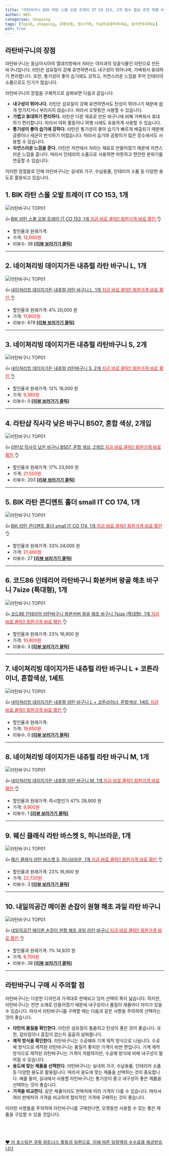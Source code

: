 ```yaml
---
title: "라탄바구니 BIK 라탄 스몰 오발 트레이 IT CO 153, 1개 필수 필요 추천 제품 비교 최저 가격 비교 장점 구매가이드"
author: NEO.
categories: shopping
tags: [Top10, shopping, 유행상품, 필수구매, 지금바로클릭하세요, 놓치면후회해요]
pin: true
---
```

## 라탄바구니의 장점

라탄바구니는 동남아시아의 열대지방에서 자라는 야자과의 덩굴식물인 라탄으로 만든 바구니입니다. 라탄은 섬유질이 강해 유연하면서도 내구성이 뛰어나며, 가벼워서 휴대하기 편리합니다. 또한, 통기성이 좋아 습기에도 강하고, 자연스러운 느낌을 주어 인테리어 소품으로도 인기가 많습니다.

라탄바구니의 장점을 구체적으로 살펴보면 다음과 같습니다.

* **내구성이 뛰어나다.** 라탄은 섬유질이 강해 유연하면서도 탄성이 뛰어나기 때문에 쉽게 망가지거나 부러지지 않습니다. 따라서 오랫동안 사용할 수 있습니다.
* **가볍고 휴대하기 편리하다.** 라탄은 다른 재료로 만든 바구니에 비해 가벼워서 휴대하기 편리합니다. 따라서 야외 활동이나 여행 시에도 유용하게 사용할 수 있습니다.
* **통기성이 좋아 습기에 강하다.** 라탄은 통기성이 좋아 습기가 빠르게 배출되기 때문에 곰팡이나 세균이 번식하기 어렵습니다. 따라서 습기와 곰팡이가 많은 장소에서도 사용할 수 있습니다.
* **자연스러운 느낌을 준다.** 라탄은 자연에서 자라는 재료로 만들어졌기 때문에 자연스러운 느낌을 줍니다. 따라서 인테리어 소품으로 사용하면 따뜻하고 편안한 분위기를 연출할 수 있습니다.

이러한 장점들로 인해 라탄바구니는 실내외 가구, 수납용품, 인테리어 소품 등 다양한 용도로 활용되고 있습니다.

   

## 1. BIK 라탄 스몰 오발 트레이 IT CO 153, 1개

![라탄바구니 TOP01](https://thumbnail10.coupangcdn.com/thumbnails/remote/490x490ex/image/retail/images/2019/06/28/19/1/67b67f13-8826-42bd-922b-5086dc2e84bd.jpg)


👍 [BIK 라탄 스몰 오발 트레이 IT CO 153, 1개 <font color=red> 지금 바로 클릭!! 회원가격 바로 확인 </font> ](https://link.coupang.com/re/AFFSDP?lptag=AF3617701&subid=GithubCoopas&pageKey=250182017&traceid=V0-153&itemId=790559487&vendorItemId=5005842693) 👌 


- 할인율과 원래가격: 
- 가격: <span style='color:red'>12,000원</span>
- 리뷰수: 38  [**[리뷰 보러가기 클릭]**](https://link.coupang.com/re/AFFSDP?lptag=AF3617701&subid=GithubCoopas&pageKey=250182017&traceid=V0-153&itemId=790559487&vendorItemId=5005842693)

---


   

## 2. 네이쳐리빙 데이지가든 내츄럴 라탄 바구니 L, 1개

![라탄바구니 TOP01](https://thumbnail6.coupangcdn.com/thumbnails/remote/490x490ex/image/rs_quotation_api/5974/d52a36c8da3ba33a76c633e770b76a958e53a557fb8319ec52f7f32c517b.jpg)


👍 [네이쳐리빙 데이지가든 내츄럴 라탄 바구니 L, 1개 <font color=red> 지금 바로 클릭!! 회원가격 바로 확인 </font> ](https://link.coupang.com/re/AFFSDP?lptag=AF3617701&subid=GithubCoopas&pageKey=4569671898&traceid=V0-153&itemId=5580349752&vendorItemId=72879661221) 👌 


- 할인율과 원래가격: 4%  20,000   원
- 가격: <span style='color:red'>11,900원</span>
- 리뷰수: 679  [**[리뷰 보러가기 클릭]**](https://link.coupang.com/re/AFFSDP?lptag=AF3617701&subid=GithubCoopas&pageKey=4569671898&traceid=V0-153&itemId=5580349752&vendorItemId=72879661221)

---


   

## 3. 네이쳐리빙 데이지가든 내츄럴 라탄바구니 S, 2개

![라탄바구니 TOP01](https://thumbnail7.coupangcdn.com/thumbnails/remote/490x490ex/image/rs_quotation_api/pscvddkh/cc2b7b7352214d9bae66c6e0c16d881a.jpg)


👍 [네이쳐리빙 데이지가든 내츄럴 라탄바구니 S, 2개 <font color=red> 지금 바로 클릭!! 회원가격 바로 확인 </font> ](https://link.coupang.com/re/AFFSDP?lptag=AF3617701&subid=GithubCoopas&pageKey=5637548461&traceid=V0-153&itemId=9187598003&vendorItemId=76473411349) 👌 


- 할인율과 원래가격: 12%  18,000   원
- 가격: <span style='color:red'>9,380원</span>
- 리뷰수: 0  [**[리뷰 보러가기 클릭]**](https://link.coupang.com/re/AFFSDP?lptag=AF3617701&subid=GithubCoopas&pageKey=5637548461&traceid=V0-153&itemId=9187598003&vendorItemId=76473411349)

---


   

## 4. 라탄샵 직사각 낮은 바구니 B507, 혼합 색상, 2개입

![라탄바구니 TOP01](https://thumbnail6.coupangcdn.com/thumbnails/remote/490x490ex/image/retail/images/680768153152289-a03683c3-b522-4150-8f35-0c5cffac73be.jpg)


👍 [라탄샵 직사각 낮은 바구니 B507, 혼합 색상, 2개입 <font color=red> 지금 바로 클릭!! 회원가격 바로 확인 </font> ](https://link.coupang.com/re/AFFSDP?lptag=AF3617701&subid=GithubCoopas&pageKey=214112123&traceid=V0-153&itemId=651427176&vendorItemId=4691421871) 👌 


- 할인율과 원래가격: 17%  23,500   원
- 가격: <span style='color:red'>21,550원</span>
- 리뷰수: 203  [**[리뷰 보러가기 클릭]**](https://link.coupang.com/re/AFFSDP?lptag=AF3617701&subid=GithubCoopas&pageKey=214112123&traceid=V0-153&itemId=651427176&vendorItemId=4691421871)

---


   

## 5. BIK 라탄 콘디멘트 홀더 small IT CO 174, 1개

![라탄바구니 TOP01](https://thumbnail10.coupangcdn.com/thumbnails/remote/490x490ex/image/retail/images/2019/07/02/17/0/167ae408-eb3d-4872-aee3-252363660c8f.jpg)


👍 [BIK 라탄 콘디멘트 홀더 small IT CO 174, 1개 <font color=red> 지금 바로 클릭!! 회원가격 바로 확인 </font> ](https://link.coupang.com/re/AFFSDP?lptag=AF3617701&subid=GithubCoopas&pageKey=250181265&traceid=V0-153&itemId=790558207&vendorItemId=5005839094) 👌 


- 할인율과 원래가격: 33%  24,000   원
- 가격: <span style='color:red'>21,480원</span>
- 리뷰수: 27  [**[리뷰 보러가기 클릭]**](https://link.coupang.com/re/AFFSDP?lptag=AF3617701&subid=GithubCoopas&pageKey=250181265&traceid=V0-153&itemId=790558207&vendorItemId=5005839094)

---


   

## 6. 코드86 인테리어 라탄바구니 화분커버 왕골 해초 바구니 7size (특대형), 1개

![라탄바구니 TOP01](https://thumbnail10.coupangcdn.com/thumbnails/remote/490x490ex/image/vendor_inventory/b0a3/846c30f1923a654f816f8d74f489a4b0aea5c3753d77aa3805bcbf08e5c4.jpg)


👍 [코드86 인테리어 라탄바구니 화분커버 왕골 해초 바구니 7size (특대형), 1개 <font color=red> 지금 바로 클릭!! 회원가격 바로 확인 </font> ](https://link.coupang.com/re/AFFSDP?lptag=AF3617701&subid=GithubCoopas&pageKey=295561098&traceid=V0-153&itemId=932006205&vendorItemId=5310854333) 👌 


- 할인율과 원래가격: 23%  16,900   원
- 가격: <span style='color:red'>10,800원</span>
- 리뷰수: 3  [**[리뷰 보러가기 클릭]**](https://link.coupang.com/re/AFFSDP?lptag=AF3617701&subid=GithubCoopas&pageKey=295561098&traceid=V0-153&itemId=932006205&vendorItemId=5310854333)

---


   

## 7. 네이쳐리빙 데이지가든 내츄럴 라탄 바구니 L + 코튼라이너, 혼합색상, 1세트

![라탄바구니 TOP01](https://thumbnail6.coupangcdn.com/thumbnails/remote/490x490ex/image/rs_quotation_api/ufahmxxp/341b94a1a8db47e58c4d0bdb56df3e3f.jpg)


👍 [네이쳐리빙 데이지가든 내츄럴 라탄 바구니 L + 코튼라이너, 혼합색상, 1세트 <font color=red> 지금 바로 클릭!! 회원가격 바로 확인 </font> ](https://link.coupang.com/re/AFFSDP?lptag=AF3617701&subid=GithubCoopas&pageKey=5498024943&traceid=V0-153&itemId=8531945869&vendorItemId=75819379326) 👌 


- 할인율과 원래가격: 
- 가격: <span style='color:red'>19,850원</span>
- 리뷰수: 0  [**[리뷰 보러가기 클릭]**](https://link.coupang.com/re/AFFSDP?lptag=AF3617701&subid=GithubCoopas&pageKey=5498024943&traceid=V0-153&itemId=8531945869&vendorItemId=75819379326)

---


   

## 8. 네이쳐리빙 데이지가든 내츄럴 라탄 바구니 M, 1개

![라탄바구니 TOP01](https://thumbnail8.coupangcdn.com/thumbnails/remote/490x490ex/image/rs_quotation_api/faf5/2942c87b3d1f536977aaa89567ab5877bb07f4448329101dca4015d5e343.jpg)


👍 [네이쳐리빙 데이지가든 내츄럴 라탄 바구니 M, 1개 <font color=red> 지금 바로 클릭!! 회원가격 바로 확인 </font> ](https://link.coupang.com/re/AFFSDP?lptag=AF3617701&subid=GithubCoopas&pageKey=4569672009&traceid=V0-153&itemId=5580350201&vendorItemId=72879661487) 👌 


- 할인율과 원래가격: 즉시할인가 47%  28,900   원
- 가격: <span style='color:red'>9,900원</span>
- 리뷰수: 1  [**[리뷰 보러가기 클릭]**](https://link.coupang.com/re/AFFSDP?lptag=AF3617701&subid=GithubCoopas&pageKey=4569672009&traceid=V0-153&itemId=5580350201&vendorItemId=72879661487)

---


   

## 9. 웨신 클래식 라탄 바스켓 S, 허니브라운, 1개

![라탄바구니 TOP01](https://thumbnail10.coupangcdn.com/thumbnails/remote/490x490ex/image/retail/images/599234515656832-9856cc6e-0497-410b-a23f-9983df2189b9.jpg)


👍 [웨신 클래식 라탄 바스켓 S, 허니브라운, 1개 <font color=red> 지금 바로 클릭!! 회원가격 바로 확인 </font> ](https://link.coupang.com/re/AFFSDP?lptag=AF3617701&subid=GithubCoopas&pageKey=1370320621&traceid=V0-153&itemId=2402814435&vendorItemId=70397656498) 👌 


- 할인율과 원래가격: 23%  16,900   원
- 가격: <span style='color:red'>22,720원</span>
- 리뷰수: 3  [**[리뷰 보러가기 클릭]**](https://link.coupang.com/re/AFFSDP?lptag=AF3617701&subid=GithubCoopas&pageKey=1370320621&traceid=V0-153&itemId=2402814435&vendorItemId=70397656498)

---


   

## 10. 내일의공간 메이퀸 손잡이 원형 해초 과일 라탄 바구니

![라탄바구니 TOP01](https://thumbnail10.coupangcdn.com/thumbnails/remote/490x490ex/image/retail/images/2019/07/31/14/4/0a0897b5-720e-45ea-b11f-60f4d7ad02b6.jpg)


👍 [내일의공간 메이퀸 손잡이 원형 해초 과일 라탄 바구니 <font color=red> 지금 바로 클릭!! 회원가격 바로 확인 </font> ](https://link.coupang.com/re/AFFSDP?lptag=AF3617701&subid=GithubCoopas&pageKey=203239090&traceid=V0-153&itemId=596014820&vendorItemId=5162609633) 👌 


- 할인율과 원래가격: 1%  14,920   원
- 가격: <span style='color:red'>8,700원</span>
- 리뷰수: 38  [**[리뷰 보러가기 클릭]**](https://link.coupang.com/re/AFFSDP?lptag=AF3617701&subid=GithubCoopas&pageKey=203239090&traceid=V0-153&itemId=596014820&vendorItemId=5162609633)

---
## 라탄바구니 구매 시 주의할 점

라탄바구니는 다양한 디자인과 가격대로 판매되고 있어 선택의 폭이 넓습니다. 하지만, 라탄바구니는 천연 소재로 만들어졌기 때문에 내구성이나 품질이 제품마다 차이가 있을 수 있습니다. 따라서 라탄바구니를 구매할 때는 다음과 같은 사항을 주의하여 선택하는 것이 좋습니다.

* **라탄의 품질을 확인한다.** 라탄은 섬유질이 촘촘하고 탄성이 좋은 것이 좋습니다. 또한, 갈라짐이나 흠집이 없는지 꼼꼼히 살펴봅니다.
* **제작 방식을 확인한다.** 라탄바구니는 수공예와 기계 제작 방식으로 나뉩니다. 수공예 방식으로 제작된 라탄바구니는 품질이 좋지만 가격이 비싼 편입니다. 기계 제작 방식으로 제작된 라탄바구니는 가격이 저렴하지만, 수공예 방식에 비해 내구성이 떨어질 수 있습니다.
* **용도에 맞는 제품을 선택한다.** 라탄바구니는 실내외 가구, 수납용품, 인테리어 소품 등 다양한 용도로 활용됩니다. 따라서 용도에 맞는 제품을 선택하는 것이 중요합니다. 예를 들어, 실내에서 사용할 라탄바구니는 통기성이 좋고 내구성이 좋은 제품을 선택하는 것이 좋습니다.
* **가격을 비교한다.** 같은 제품이라도 판매처에 따라 가격이 다를 수 있습니다. 따라서 여러 판매처의 가격을 비교하여 합리적인 가격에 구매하는 것이 좋습니다.

이러한 사항들을 주의하여 라탄바구니를 구매한다면, 오랫동안 사용할 수 있는 좋은 제품을 구입할 수 있을 것입니다.<br><br><br><br><br> [ ❤  이 포스팅은 쿠팡 파트너스 활동의 일환으로, 이에 따른 일정액의 수수료를 제공받습니다](https://link.coupang.com/a/bcEFyh)